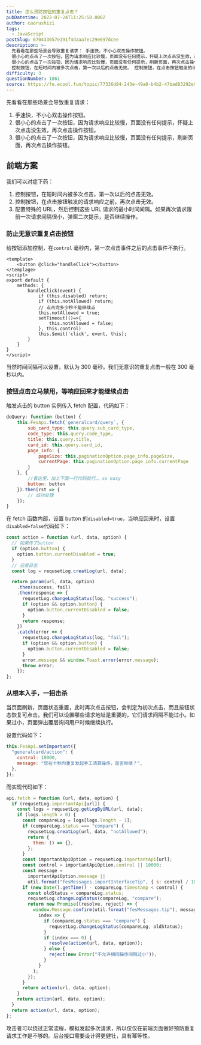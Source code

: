 ```yaml
---
title: 怎么预防按钮的重复点击？
pubDatetime: 2022-07-24T11:25:50.000Z
author: caorushizi
tags:
  - JavaScript
postSlug: 670433057e391f4daaa7ec29e697dcee
description: >-
  先看看在那些场景会导致重复请求： 手速快，不小心双击操作按钮。
  很小心的点击了一次按钮，因为请求响应比较慢，页面没有任何提示，怀疑上次点击没生效，再次点击操作按钮。
  很小心的点击了一次按钮，因为请求响应比较慢，页面没有任何提示，刷新页面，再次点击操作按钮。 前端方案 我们可以对症下药：
  控制按钮，在短时间内被多次点击，第一次以后的点击无效。 控制按钮，在点击按钮触发的请求响应之前，再次点击无效。
difficulty: 3
questionNumber: 1861
source: https://fe.ecool.fun/topic/77336d84-243e-49a0-b4b2-47bad83292e9
---
```


先看看在那些场景会导致重复请求：

1. 手速快，不小心双击操作按钮。
2. 很小心的点击了一次按钮，因为请求响应比较慢，页面没有任何提示，怀疑上次点击没生效，再次点击操作按钮。
3. 很小心的点击了一次按钮，因为请求响应比较慢，页面没有任何提示，刷新页面，再次点击操作按钮。

## 前端方案

我们可以对症下药：

1. 控制按钮，在短时间内被多次点击，第一次以后的点击无效。
2. 控制按钮，在点击按钮触发的请求响应之前，再次点击无效。
3. 配置特殊的 URL，然后控制这些 URL 请求的最小时间间隔。如果再次请求跟前一次请求间隔很小，弹窗二次提示，是否继续操作。

### 防止无意识重复点击按钮

给按钮添加控制，在`control` 毫秒内，第一次点击事件之后的点击事件不执行。

```text
<template>
    <button @click="handleClick"></button>
</templage>
<script>
export default {
    methods: {
        handleClick(event) {
            if (this.disabled) return;
            if (this.notAllowed) return;
            // 点击完多少秒不能继续点
            this.notAllowed = true;
            setTimeout(()=>{
                this.notAllowed = false;
            }, this.control)
            this.$emit('click', event, this);
        }
    }
}
</script>
```

当然时间间隔可以设置，默认为 300 毫秒。我们无意识的重复点击一般在 300 毫秒以内。

### 按钮点击立马禁用，等响应回来才能继续点击

触发点击的 button 实例传入 fetch 配置，代码如下：

```js
doQuery: function (button) {
    this.FesApi.fetch(`generalcard/query`, {
        sub_card_type: this.query.sub_card_type,
        code_type: this.query.code_type,
        title: this.query.title,
        card_id: this.query.card_id,
        page_info: {
            pageSize: this.paginationOption.page_info.pageSize,
            currentPage: this.paginationOption.page_info.currentPage
        }
    }, {
        //看这里，加上下面一行代码就行。。so easy
        button: button
    }).then(rst => {
        // 成功处理
    });
}

```

在 fetch 函数内部，设置 button 的`disabled=true`，当响应回来时，设置`disabled=false`代码如下：

```js
const action = function (url, data, option) {
  // 如果传了button
  if (option.button) {
    option.button.currentDisabled = true;
  }
  // 记录日志
  const log = requsetLog.creatLog(url, data);

  return param(url, data, option)
    .then(success, fail)
    .then(response => {
      requsetLog.changeLogStatus(log, "success");
      if (option && option.button) {
        option.button.currentDisabled = false;
      }
      return response;
    })
    .catch(error => {
      requsetLog.changeLogStatus(log, "fail");
      if (option && option.button) {
        option.button.currentDisabled = false;
      }
      error.message && window.Toast.error(error.message);
      throw error;
    });
};
```

### 从根本入手，一招击杀

当页面刷新，页面状态重置，此时再次点击按钮，会判定为初次点击，而且按钮状态恢复可点击。我们可以设置哪些请求地址是重要的，它们请求间隔不能过小。如果过小，页面弹出覆层询问用户时候继续执行。

设置代码如下：

```js
this.FesApi.setImportant({
  "generalcard/action": {
    control: 10000,
    message: "您在十秒内重复发起手工清算操作，是否继续？",
  },
});
```

而实现代码如下：

```js
api.fetch = function (url, data, option) {
  if (requsetLog.importantApi[url]) {
    const logs = requsetLog.getLogByURL(url, data);
    if (logs.length > 0) {
      const compareLog = logs[logs.length - 1];
      if (compareLog.status === "compare") {
        requsetLog.creatLog(url, data, "notAllowed");
        return {
          then: () => {},
        };
      }
      const importantApiOption = requsetLog.importantApi[url];
      const control = importantApiOption.control || 10000;
      const message =
        importantApiOption.message ||
        util.format("fesMessages.importInterfaceTip", { s: control / 1000 });
      if (new Date().getTime() - compareLog.timestamp < control) {
        const oldStatus = compareLog.status;
        requsetLog.changeLogStatus(compareLog, "compare");
        return new Promise((resolve, reject) => {
          window.Message.confirm(util.format("fesMessages.tip"), message).then(
            index => {
              if (compareLog.status === "compare") {
                requsetLog.changeLogStatus(compareLog, oldStatus);
              }
              if (index === 0) {
                resolve(action(url, data, option));
              } else {
                reject(new Error("不允许相同操作间隔过小"));
              }
            }
          );
        });
      }
      return action(url, data, option);
    }
    return action(url, data, option);
  }
  return action(url, data, option);
};
```

攻击者可以绕过正常流程，模拟发起多次请求，所以仅仅在前端页面做好预防重复请求工作是不够的。后台接口需要设计得更健壮，具有幂等性。
